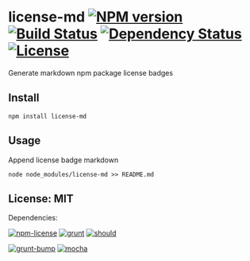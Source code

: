 # license-md [![NPM version](https://badge.fury.io/js/license-md.png?branch=master)](https://npmjs.org/package/license-md) [![Build Status](https://travis-ci.org/angleman/license-md.png?branch=master)](https://travis-ci.org/angleman/license-md) [![Dependency Status](https://gemnasium.com/angleman/license-md.png?branch=master)](https://gemnasium.com/angleman/license-md) [![License](http://badgr.co/use/MIT.png?bg=%234ed50e)](http://opensource.org/licenses/MIT)

Generate markdown npm package license badges


## Install

```
npm install license-md
```

## Usage

Append license badge markdown

```
node node_modules/license-md >> README.md
```


## License: MIT

Dependencies:

[![npm-license](http://badgr.co/bsd/npm-license.png?bg=%234ed50e)](http://github.com/AceMetrix/license-checker)
[![grunt](http://badgr.co/mit/grunt.png?bg=%234ed50e)](https://github.com/gruntjs/grunt)
[![should](http://badgr.co/mit*/should.png?bg=%234ed50e)](https://github.com/visionmedia/should.js)

[![grunt-bump](http://badgr.co/unknown/grunt-bump.png?bg=%23FFCE63)](https://github.com/vojtajina/grunt-bump) [![mocha](http://badgr.co/unknown/mocha.png?bg=%23FFCE63)](https://github.com/visionmedia/mocha)